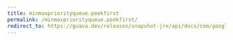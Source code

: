 ```yaml
---
title: minmaxpriorityqueue.peekfirst
permalink: /minmaxpriorityqueue.peekfirst/
redirect_to: https://guava.dev/releases/snapshot-jre/api/docs/com/google/common/collect/MinMaxPriorityQueue.html#peekFirst--
---
```

